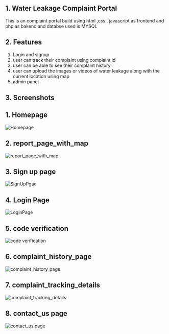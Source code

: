 ## **1. Water Leakage Complaint Portal**    



This is an complaint portal build using html ,css , javascript as frontend and php as bakend and databse used is MYSQL

## **2. Features**

1.  Login and signup
2.  user can track their complaint using complaint id
3.  user can be able to see their complaint history
4.  user can upload the images or videos of water leakage along with the current location using map
5.  admin panel

## **3. Screenshots**


## **1.   Homepage**    <!-- Medium + bold -->

![Homepage](screenshots/Homepage.png)


## **2. report_page_with_map**

![report_page_with_map](https://github.com/Hussain-Saabri/AquaLeak/blob/281851dd1c167eada2fd548d75aa1767d06f10bc/Screenshots/report_page_with_map.png)


## **3. Sign up page**
   

![SignUpPgae](https://github.com/Hussain-Saabri/AquaLeak/blob/cba41127521f9912ecce178edba3e839f04badcc/Screenshots/signup%20page.png)

## **4. Login Page**

   
![LoginPage](https://github.com/Hussain-Saabri/AquaLeak/blob/cba41127521f9912ecce178edba3e839f04badcc/Screenshots/loginpage.png)

## **5. code verification**
   
![code verification](https://github.com/Hussain-Saabri/AquaLeak/blob/281851dd1c167eada2fd548d75aa1767d06f10bc/Screenshots/code%20verification.png)
 

## **6. complaint_history_page**

  
![complaint_history_page](https://github.com/Hussain-Saabri/AquaLeak/blob/281851dd1c167eada2fd548d75aa1767d06f10bc/Screenshots/complaint_history_page.png)

## **7. complaint_tracking_details**

    
![complaint_tracking_details](https://github.com/Hussain-Saabri/AquaLeak/blob/281851dd1c167eada2fd548d75aa1767d06f10bc/Screenshots/complaint_tracking_details.png)

## **8. contact_us page**

![contact_us page](https://github.com/Hussain-Saabri/AquaLeak/blob/281851dd1c167eada2fd548d75aa1767d06f10bc/Screenshots/contact_us%20page.png)


